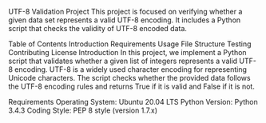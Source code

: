 UTF-8 Validation Project
This project is focused on verifying whether a given data set represents a valid UTF-8 encoding. It includes a Python script that checks the validity of UTF-8 encoded data.

Table of Contents
Introduction
Requirements
Usage
File Structure
Testing
Contributing
License
Introduction
In this project, we implement a Python script that validates whether a given list of integers represents a valid UTF-8 encoding. UTF-8 is a widely used character encoding for representing Unicode characters. The script checks whether the provided data follows the UTF-8 encoding rules and returns True if it is valid and False if it is not.

Requirements
Operating System: Ubuntu 20.04 LTS
Python Version: Python 3.4.3
Coding Style: PEP 8 style (version 1.7.x)
